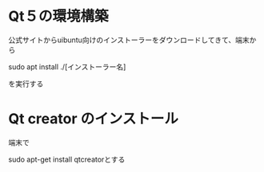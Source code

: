 # Qt５の環境構築

公式サイトからuibuntu向けのインストーラーをダウンロードしてきて、端末から

sudo apt install ./[インストーラー名]

を実行する

# Qt creator のインストール

端末で

sudo apt-get install qtcreatorとする
